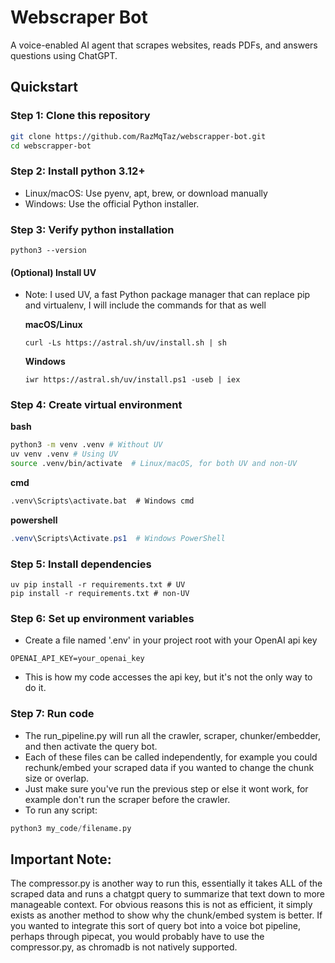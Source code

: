 # Webscraper Bot
A voice-enabled AI agent that scrapes websites, reads PDFs, and answers questions using ChatGPT.

## Quickstart

### Step 1: Clone this repository

```bash
git clone https://github.com/RazMqTaz/webscrapper-bot.git
cd webscrapper-bot
```

### Step 2: Install python 3.12+
- Linux/macOS: Use pyenv, apt, brew, or download manually
- Windows: Use the official Python installer.
### Step 3: Verify python installation
```
python3 --version
```
#### (Optional) Install UV
- Note: I used UV, a fast Python package manager that can replace pip and virtualenv, I will include the commands for that as well

    **macOS/Linux**
    ```
    curl -Ls https://astral.sh/uv/install.sh | sh
    ```
    **Windows**
    ```
    iwr https://astral.sh/uv/install.ps1 -useb | iex
    ```
### Step 4: Create virtual environment
**bash**
```bash
python3 -m venv .venv # Without UV
uv venv .venv # Using UV
source .venv/bin/activate  # Linux/macOS, for both UV and non-UV
```
**cmd**
```cmd
.venv\Scripts\activate.bat  # Windows cmd
```
**powershell**
```powershell
.venv\Scripts\Activate.ps1  # Windows PowerShell
```
### Step 5: Install dependencies
```
uv pip install -r requirements.txt # UV
pip install -r requirements.txt # non-UV
```

### Step 6: Set up environment variables
- Create a file named '.env' in your project root with your OpenAI api key
```
OPENAI_API_KEY=your_openai_key
```
- This is how my code accesses the api key, but it's not the only way to do it.

### Step 7: Run code
- The run_pipeline.py will run all the crawler, scraper, chunker/embedder, and then activate the query bot.
- Each of these files can be called independently, for example you could rechunk/embed your scraped data if you wanted to change the chunk size or overlap.
- Just make sure you've run the previous step or else it wont work, for example don't run the scraper before the crawler.
- To run any script:
```python
python3 my_code/filename.py
```
## Important Note:
The compressor.py is another way to run this, essentially it takes ALL of the scraped data and runs a chatgpt query to summarize that text down to more manageable context. For obvious reasons this is not as efficient, it simply exists as another method to show why the chunk/embed system is better. If you wanted to integrate this sort of query bot into a voice bot pipeline, perhaps through pipecat, you would probably have to use the compressor.py, as chromadb is not natively supported.
